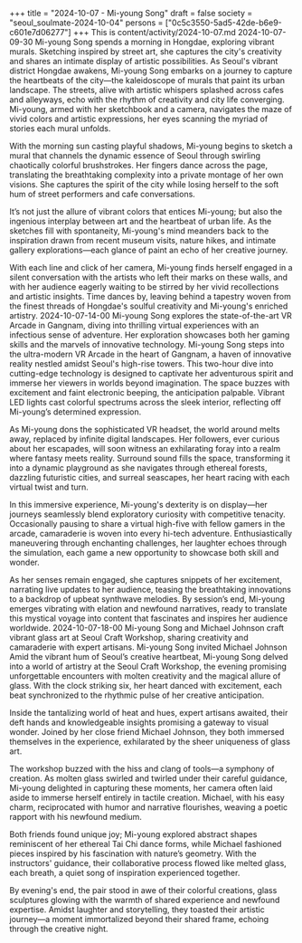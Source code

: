 +++
title = "2024-10-07 - Mi-young Song"
draft = false
society = "seoul_soulmate-2024-10-04"
persons = ["0c5c3550-5ad5-42de-b6e9-c601e7d06277"]
+++
This is content/activity/2024-10-07.md
2024-10-07-09-30
Mi-young Song spends a morning in Hongdae, exploring vibrant murals. Sketching inspired by street art, she captures the city's creativity and shares an intimate display of artistic possibilities.
As Seoul's vibrant district Hongdae awakens, Mi-young Song embarks on a journey to capture the heartbeats of the city—the kaleidoscope of murals that paint its urban landscape. The streets, alive with artistic whispers splashed across cafes and alleyways, echo with the rhythm of creativity and city life converging. Mi-young, armed with her sketchbook and a camera, navigates the maze of vivid colors and artistic expressions, her eyes scanning the myriad of stories each mural unfolds.

With the morning sun casting playful shadows, Mi-young begins to sketch a mural that channels the dynamic essence of Seoul through swirling chaotically colorful brushstrokes. Her fingers dance across the page, translating the breathtaking complexity into a private montage of her own visions. She captures the spirit of the city while losing herself to the soft hum of street performers and cafe conversations.

It’s not just the allure of vibrant colors that entices Mi-young; but also the ingenious interplay between art and the heartbeat of urban life. As the sketches fill with spontaneity, Mi-young's mind meanders back to the inspiration drawn from recent museum visits, nature hikes, and intimate gallery explorations—each glance of paint an echo of her creative journey.

With each line and click of her camera, Mi-young finds herself engaged in a silent conversation with the artists who left their marks on these walls, and with her audience eagerly waiting to be stirred by her vivid recollections and artistic insights. Time dances by, leaving behind a tapestry woven from the finest threads of Hongdae's soulful creativity and Mi-young's enriched artistry.
2024-10-07-14-00
Mi-young Song explores the state-of-the-art VR Arcade in Gangnam, diving into thrilling virtual experiences with an infectious sense of adventure. Her exploration showcases both her gaming skills and the marvels of innovative technology.
Mi-young Song steps into the ultra-modern VR Arcade in the heart of Gangnam, a haven of innovative reality nestled amidst Seoul's high-rise towers. This two-hour dive into cutting-edge technology is designed to captivate her adventurous spirit and immerse her viewers in worlds beyond imagination. The space buzzes with excitement and faint electronic beeping, the anticipation palpable. Vibrant LED lights cast colorful spectrums across the sleek interior, reflecting off Mi-young’s determined expression.

As Mi-young dons the sophisticated VR headset, the world around melts away, replaced by infinite digital landscapes. Her followers, ever curious about her escapades, will soon witness an exhilarating foray into a realm where fantasy meets reality. Surround sound fills the space, transforming it into a dynamic playground as she navigates through ethereal forests, dazzling futuristic cities, and surreal seascapes, her heart racing with each virtual twist and turn. 

In this immersive experience, Mi-young's dexterity is on display—her journeys seamlessly blend exploratory curiosity with competitive tenacity. Occasionally pausing to share a virtual high-five with fellow gamers in the arcade, camaraderie is woven into every hi-tech adventure. Enthusiastically maneuvering through enchanting challenges, her laughter echoes through the simulation, each game a new opportunity to showcase both skill and wonder. 

As her senses remain engaged, she captures snippets of her excitement, narrating live updates to her audience, teasing the breathtaking innovations to a backdrop of upbeat synthwave melodies. By session’s end, Mi-young emerges vibrating with elation and newfound narratives, ready to translate this mystical voyage into content that fascinates and inspires her audience worldwide.
2024-10-07-18-00
Mi-young Song and Michael Johnson craft vibrant glass art at Seoul Craft Workshop, sharing creativity and camaraderie with expert artisans.
Mi-young Song invited Michael Johnson
Amid the vibrant hum of Seoul’s creative heartbeat, Mi-young Song delved into a world of artistry at the Seoul Craft Workshop, the evening promising unforgettable encounters with molten creativity and the magical allure of glass. With the clock striking six, her heart danced with excitement, each beat synchronized to the rhythmic pulse of her creative anticipation.

Inside the tantalizing world of heat and hues, expert artisans awaited, their deft hands and knowledgeable insights promising a gateway to visual wonder. Joined by her close friend Michael Johnson, they both immersed themselves in the experience, exhilarated by the sheer uniqueness of glass art.

The workshop buzzed with the hiss and clang of tools—a symphony of creation. As molten glass swirled and twirled under their careful guidance, Mi-young delighted in capturing these moments, her camera often laid aside to immerse herself entirely in tactile creation. Michael, with his easy charm, reciprocated with humor and narrative flourishes, weaving a poetic rapport with his newfound medium.

Both friends found unique joy; Mi-young explored abstract shapes reminiscent of her ethereal Tai Chi dance forms, while Michael fashioned pieces inspired by his fascination with nature’s geometry. With the instructors' guidance, their collaborative process flowed like melted glass, each breath, a quiet song of inspiration experienced together.

By evening's end, the pair stood in awe of their colorful creations, glass sculptures glowing with the warmth of shared experience and newfound expertise. Amidst laughter and storytelling, they toasted their artistic journey—a moment immortalized beyond their shared frame, echoing through the creative night.

